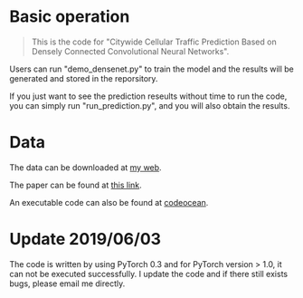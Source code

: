 # Basic operation
> This is the code for "Citywide Cellular Traffic Prediction Based on Densely Connected Convolutional Neural Networks".

Users can run "demo_densenet.py" to train the model and the results will be generated and stored in the reporsitory.

If you just want to see the prediction reseults without time to run the code, you can simply run "run_prediction.py", and you will also obtain the results.

# Data
The data can be downloaded at [my web](https://chuanting.github.io/data/data.zip).

The paper can be found at [this link](https://chuanting.github.io/pdf/ieee_cl_2018.pdf).

An executable code can also be found at [codeocean](https://codeocean.com/capsule/3301293/tree/v1).

# Update 2019/06/03
The code is written by using PyTorch 0.3 and for PyTorch version > 1.0, it can not be executed successfully. I update the code and if there still exists bugs, please email me directly.